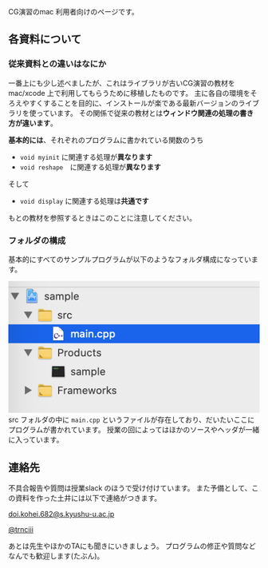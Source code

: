 CG演習のmac 利用者向けのページです。


## 各資料について
### 従来資料との違いはなにか
一番上にも少し述べましたが、これはライブラリが古いCG演習の教材をmac/xcode 上で利用してもらうために移植したものです。
主に各自の環境をそろえやすくすることを目的に、インストールが楽である最新バージョンのライブラリを使っています。
その関係で従来の教材とは**ウィンドウ関連の処理の書き方が違います**。

**基本的には**、それぞれのプログラムに書かれている関数のうち

* `void myinit` に関連する処理が**異なります**
* `void reshape`　に関連する処理が**異なります**

そして

* `void display` に関連する処理は**共通です**

もとの教材を参照するときはこのことに注意してください。

### フォルダの構成
基本的にすべてのサンプルプログラムが以下のようなフォルダ構成になっています。

![](home-images/outline_src.png)<br>
src フォルダの中に `main.cpp` というファイルが存在しており、だいたいここにプログラムが書かれています。
授業の回によってはほかのソースやヘッダが一緒に入っています。


## 連絡先

不具合報告や質問は授業slack のほうで受け付けています。
また予備として、この資料を作った土井には以下で連絡がつきます。

doi.kohei.682@s.kyushu-u.ac.jp

[@trnciii](https://twitter.com/trnciii)

あとは先生やほかのTAにも聞きにいきましょう。
プログラムの修正や質問などなんでも歓迎します(たぶん)。
